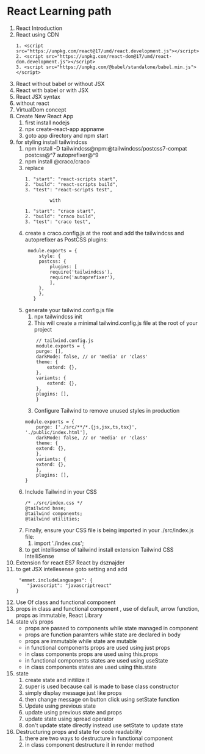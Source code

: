 # React Learning path


1. React Introduction
2. React using CDN
    ```
    1. <script src="https://unpkg.com/react@17/umd/react.development.js"></script>
    2. <script src="https://unpkg.com/react-dom@17/umd/react-dom.development.js"></script>
    3. <script src="https://unpkg.com/@babel/standalone/babel.min.js"></script>
    ```
3. React without babel or without JSX
4. React with babel or with JSX
5. React JSX syntax
6. without react
7. VirtualDom concept
8. Create New React App
    1. first install nodejs
    2. npx create-react-app appname
    3. goto app directory and npm start
9. for styling install tailwindcss
    1. npm install -D tailwindcss@npm:@tailwindcss/postcss7-compat postcss@^7 autoprefixer@^9
    2. npm install @craco/craco
    3. replace
        ```
        1. "start": "react-scripts start",
        2. "build": "react-scripts build",
        3. "test": "react-scripts test",

                 with

        1. "start": "craco start",
        2. "build": "craco build",
        3. "test": "craco test",
        ```
    5. create a craco.config.js at the root and add the tailwindcss and autoprefixer as PostCSS plugins:
       ```
        module.exports = {
            style: {
            postcss: {
                plugins: [
                require('tailwindcss'),
                require('autoprefixer'),
                ],
            },
            },
          }
        ```
    6. generate your tailwind.config.js file
        1. npx tailwindcss init
        2. This will create a minimal tailwind.config.js file at the root of your project
        ```
            // tailwind.config.js
            module.exports = {
            purge: [],
            darkMode: false, // or 'media' or 'class'
            theme: {
                extend: {},
            },
            variants: {
                extend: {},
            },
            plugins: [],
            }
        ```
        3. Configure Tailwind to remove unused styles in production
        ```
        module.exports = {
            purge: ['./src/**/*.{js,jsx,ts,tsx}', './public/index.html'],
            darkMode: false, // or 'media' or 'class'
            theme: {
            extend: {},
            },
            variants: {
            extend: {},
            },
            plugins: [],
        }
        ```
    7. Include Tailwind in your CSS
        ```
        /* ./src/index.css */
        @tailwind base;
        @tailwind components;
        @tailwind utilities;
        ```
    8. Finally, ensure your CSS file is being imported in your ./src/index.js file:
        1. import './index.css';
    9. to get intellisense of tailwind install extension Tailwind CSS IntelliSense
10. Extension for react ES7 React by dsznajder
11. to get JSX intellesense goto setting and add
    ```
     "emmet.includeLanguages": {
        "javascript": "javascriptreact"
    }
    ```
12. Use Of class and functional component
13. props in class and functional component , use of default, arrow function, props as immutable, React Library
14. state v/s props
    - props are passed to components while state managed in component
    - props are function paramters while state are declared in body
    - props are immutable while state are mutable
    - in functional components props are used using just props
    - in class components props are used using this.props
    - in functional components states are used using useState
    - in class components states are used using this.state
15. state
    1. create state and initilize it
    2. super is used because call is made to base class constructor
    3. simply display message just like props
    4. then change message on button click using setState function
    5. Update using previous state
    6. update using previous state and props
    7. update state using spread operator
    8. don't update state directly instead use setState to update state
16. Destructuring props and state for code readability
    1. there are two ways to destructure in functional component
    2. in class component destructure it in render method